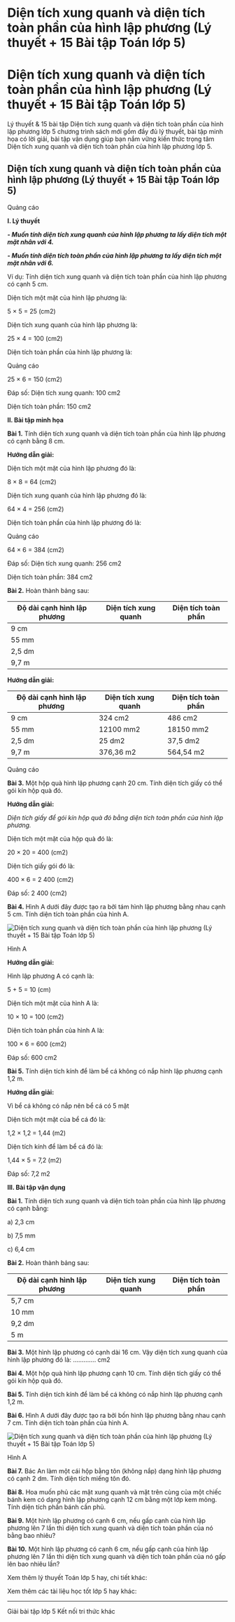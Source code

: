 # Diện tích xung quanh và diện tích toàn phần của hình lập phương (Lý thuyết + 15 Bài tập Toán lớp 5)

# Diện tích xung quanh và diện tích toàn phần của hình lập phương (Lý thuyết + 15 Bài tập Toán lớp 5)

Lý thuyết & 15 bài tập Diện tích xung quanh và diện tích toàn phần của hình lập phương lớp 5 chương trình sách mới gồm đầy đủ lý thuyết, bài tập minh họa có lời giải, bài tập vận dụng giúp bạn nắm vững kiến thức trọng tâm Diện tích xung quanh và diện tích toàn phần của hình lập phương lớp 5.

## Diện tích xung quanh và diện tích toàn phần của hình lập phương (Lý thuyết + 15 Bài tập Toán lớp 5)

Quảng cáo

**I. Lý thuyết**

**_\- Muốn tính diện tích xung quanh của hình lập phương ta lấy diện tích một mặt nhân với 4._**

**_\- Muốn tính diện tích toàn phần của hình lập phương ta lấy diện tích một mặt nhân với 6._**

Ví dụ: Tính diện tích xung quanh và diện tích toàn phần của hình lập phương có cạnh 5 cm. 

Diện tích một mặt của hình lập phương là:

5 × 5 = 25 (cm2)

Diện tích xung quanh của hình lập phương là:

25 × 4 = 100 (cm2)

Diện tích toàn phần của hình lập phương là:

Quảng cáo

25 × 6 = 150 (cm2)

Đáp số: Diện tích xung quanh: 100 cm2

Diện tích toàn phần: 150 cm2

**II. Bài tập minh họa**

**Bài 1.** Tính diện tích xung quanh và diện tích toàn phần của hình lập phương có cạnh bằng 8 cm.

**Hướng dẫn giải:**

Diện tích một mặt của hình lập phương đó là:

8 × 8 = 64 (cm2)

Diện tích xung quanh của hình lập phương đó là:

64 × 4 = 256 (cm2)

Diện tích toàn phần của hình lập phương đó là:

Quảng cáo

64 × 6 = 384 (cm2)

Đáp số: Diện tích xung quanh: 256 cm2

Diện tích toàn phần: 384 cm2

**Bài 2.** Hoàn thành bảng sau:

Độ dài cạnh hình lập phương | Diện tích xung quanh | Diện tích toàn phần  
---|---|---  
9 cm |  |   
55 mm |  |   
2,5 dm |  |   
9,7 m |  |   
  
**Hướng dẫn giải:**

Độ dài cạnh hình lập phương | Diện tích xung quanh | Diện tích toàn phần  
---|---|---  
9 cm | 324 cm2 | 486 cm2  
55 mm | 12100 mm2 | 18150 mm2  
2,5 dm | 25 dm2 | 37,5 dm2  
9,7 m | 376,36 m2 | 564,54 m2  
  
Quảng cáo

**Bài 3.** Một hộp quà hình lập phương cạnh 20 cm. Tính diện tích giấy có thể gói kín hộp quà đó.

**Hướng dẫn giải:**

_Diện tích giấy để gói kín hộp quà đó bằng diện tích toàn phần của hình lập phương._

Diện tích một mặt của hộp quà đó là:

20 × 20 = 400 (cm2)

Diện tích giấy gói đó là:

400 × 6 = 2 400 (cm2)

Đáp số: 2 400 (cm2)

**Bài 4.** Hình A dưới đây được tạo ra bởi tám hình lập phương bằng nhau cạnh 5 cm. Tính diện tích toàn phần của hình A.

![Diện tích xung quanh và diện tích toàn phần của hình lập phương \(Lý thuyết + 15 Bài tập Toán lớp 5\)](https://vietjack.com/toan-5-kn/images/ly-thuyet-dien-tich-xung-quanh-va-dien-tich-toan-phan-cua-hinh-lap-phuong-220445.PNG)

Hình A

**Hướng dẫn giải:**

Hình lập phương A có cạnh là:

5 + 5 = 10 (cm)

Diện tích một mặt của hình A là:

10 × 10 = 100 (cm2)

Diện tích toàn phần của hình A là:

100 × 6 = 600 (cm2)

Đáp số: 600 cm2

**Bài 5.** Tính diện tích kính để làm bể cá không có nắp hình lập phương cạnh 1,2 m. 

**Hướng dẫn giải:**

Vì bể cá không có nắp nên bể cá có 5 mặt

Diện tích một mặt của bể cá đó là:

1,2 × 1,2 = 1,44 (m2)

Diện tích kính để làm bể cá đó là:

1,44 × 5 = 7,2 (m2)

Đáp số: 7,2 m2

**III. Bài tập vận dụng**

**Bài 1.** Tính diện tích xung quanh và diện tích toàn phần của hình lập phương có cạnh bằng:

a) 2,3 cm

b) 7,5 mm

c) 6,4 cm

**Bài 2.** Hoàn thành bảng sau:

Độ dài cạnh hình lập phương | Diện tích xung quanh | Diện tích toàn phần  
---|---|---  
5,7 cm |  |   
10 mm |  |   
9,2 dm |  |   
5 m |  |   
  
**Bài 3.** Một hình lập phương có cạnh dài 16 cm. Vậy diện tích xung quanh của hình lập phương đó là: …………. cm2

**Bài 4.** Một hộp quà hình lập phương cạnh 10 cm. Tính diện tích giấy có thể gói kín hộp quà đó.

**Bài 5.** Tính diện tích kính để làm bể cá không có nắp hình lập phương cạnh 1,2 m.

**Bài 6.** Hình A dưới đây được tạo ra bởi bốn hình lập phương bằng nhau cạnh 7 cm. Tính diện tích toàn phần của hình A.

![Diện tích xung quanh và diện tích toàn phần của hình lập phương \(Lý thuyết + 15 Bài tập Toán lớp 5\)](https://vietjack.com/toan-5-kn/images/ly-thuyet-dien-tich-xung-quanh-va-dien-tich-toan-phan-cua-hinh-lap-phuong-220446.PNG)

Hình A

**Bài 7.** Bác An làm một cái hộp bằng tôn (không nắp) dạng hình lập phương có cạnh 2 dm. Tính diện tích miếng tôn đó.

**Bài 8.** Hoa muốn phủ các mặt xung quanh và mặt trên cùng của một chiếc bánh kem có dạng hình lập phương cạnh 12 cm bằng một lớp kem mỏng. Tính diện tích phần bánh cần phủ.

**Bài 9.** Một hình lập phương có cạnh 6 cm, nếu gấp cạnh của hình lập phương lên 7 lần thì diện tích xung quanh và diện tích toàn phần của nó bằng bao nhiêu?

**Bài 10.** Một hình lập phương có cạnh 6 cm, nếu gấp cạnh của hình lập phương lên 7 lần thì diện tích xung quanh và diện tích toàn phần của nó gấp lên bao nhiêu lần?

Xem thêm lý thuyết Toán lớp 5 hay, chi tiết khác:

Xem thêm các tài liệu học tốt lớp 5 hay khác:

* * *

Giải bài tập lớp 5 Kết nối tri thức khác
